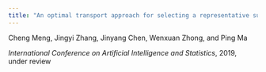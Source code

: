 ```yaml
---
title: "An optimal transport approach for selecting a representative subsample"
---
```

Cheng Meng, Jingyi Zhang, Jinyang Chen, Wenxuan Zhong, and Ping Ma

*International Conference on Artificial Intelligence and Statistics*, 2019, under review
